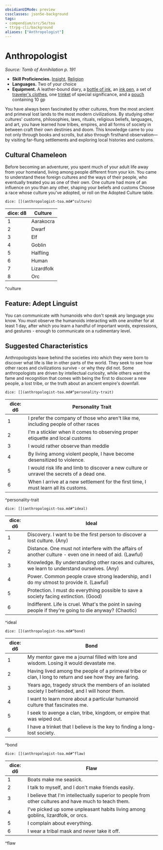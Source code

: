 ```yaml
---
obsidianUIMode: preview
cssclasses: json5e-background
tags:
- compendium/src/5e/toa
- ttrpg-cli/background
aliases: ["Anthropologist"]
---
```

# Anthropologist
*Source: Tomb of Annihilation p. 191*  

- **Skill Proficiencies.** [Insight](/3-Mechanics/CLI/rules/skills.md#Insight), [Religion](/3-Mechanics/CLI/rules/skills.md#Religion)  
- **Languages.** Two of your choice  
- **Equipment.** A leather-bound diary, a [bottle of ink](/3-Mechanics/CLI/items/ink-1-ounce-bottle.md), an [ink pen](/3-Mechanics/CLI/items/ink-pen.md), a set of [traveler's clothes](/3-Mechanics/CLI/items/travelers-clothes.md), one [trinket](/3-Mechanics/CLI/items/trinket.md) of special significance, and a [pouch](/3-Mechanics/CLI/items/pouch.md) containing 10 gp  

You have always been fascinated by other cultures, from the most ancient and primeval lost lands to the most modern civilizations. By studying other cultures' customs, philosophies, laws, rituals, religious beliefs, languages, and art, you have learned how tribes, empires, and all forms of society in between craft their own destinies and doom. This knowledge came to you not only through books and scrolls, but also through firsthand observation—by visiting far-flung settlements and exploring local histories and customs.

## Cultural Chameleon

Before becoming an adventurer, you spent much of your adult life away from your homeland, living among people different from your kin. You came to understand these foreign cultures and the ways of their people, who eventually treated you as one of their own. One culture had more of an influence on you than any other, shaping your beliefs and customs Choose a race whose culture you've adopted, or roll on the Adopted Culture table.

`dice: [](anthropologist-toa.md#^culture)`

| dice: d8 | Culture |
|----------|---------|
| 1 | Aarakocra |
| 2 | Dwarf |
| 3 | Elf |
| 4 | Goblin |
| 5 | Halfling |
| 6 | Human |
| 7 | Lizardfolk |
| 8 | Orc |
^culture

## Feature: Adept Linguist

You can communicate with humanoids who don't speak any language you know. You must observe the humanoids interacting with one another for at least 1 day, after which you learn a handful of important words, expressions, and gestures - enough to communicate on a rudimentary level.

## Suggested Characteristics

Anthropologists leave behind the societies into which they were born to discover what life is like in other parts of the world. They seek to see how other races and civilizations survive - or why they did not. Some anthropologists are driven by intellectual curiosity, while others want the fame and recognition that comes with being the first to discover a new people, a lost tribe, or the truth about an ancient empire's downfall.

`dice: [](anthropologist-toa.md#^personality-trait)`

| dice: d6 | Personality Trait |
|----------|-------------------|
| 1 | I prefer the company of those who aren't like me, including people of other races |
| 2 | I'm a stickler when it comes to observing proper etiquette and local customs |
| 3 | I would rather observe than meddle |
| 4 | By living among violent people, I have become desensitized to violence. |
| 5 | I would risk life and limb to discover a new culture or unravel the secrets of a dead one. |
| 6 | When I arrive at a new settlement for the first time, I must learn all its customs. |
^personality-trait

`dice: [](anthropologist-toa.md#^ideal)`

| dice: d6 | Ideal |
|----------|-------|
| 1 | Discovery. I want to be the first person to discover a lost culture. (Any) |
| 2 | Distance. One must not interfere with the affairs of another culture - even one in need of aid. (Lawful) |
| 3 | Knowledge. By understanding other races and cultures, we learn to understand ourselves. (Any) |
| 4 | Power. Common people crave strong leadership, and I do my utmost to provide it. (Lawful) |
| 5 | Protection. I must do everything possible to save a society facing extinction. (Good) |
| 6 | Indifferent. Life is cruel. What's the point in saving people if they're going to die anyway? (Chaotic) |
^ideal

`dice: [](anthropologist-toa.md#^bond)`

| dice: d6 | Bond |
|----------|------|
| 1 | My mentor gave me a journal filled with lore and wisdom. Losing it would devastate me. |
| 2 | Having lived among the people of a primeval tribe or clan, I long to return and see how they are faring. |
| 3 | Years ago, tragedy struck the members of an isolated society I befriended, and I will honor them. |
| 4 | I want to learn more about a particular humanoid culture that fascinates me. |
| 5 | I seek to avenge a clan, tribe, kingdom, or empire that was wiped out. |
| 6 | I have a trinket that I believe is the key to finding a long-lost society. |
^bond

`dice: [](anthropologist-toa.md#^flaw)`

| dice: d6 | Flaw |
|----------|------|
| 1 | Boats make me seasick. |
| 2 | I talk to myself, and I don't make friends easily. |
| 3 | I believe that I'm intellectually superior to people from other cultures and have much to teach them. |
| 4 | I've picked up some unpleasant habits living among goblins, lizardfolk, or orcs. |
| 5 | I complain about everything. |
| 6 | I wear a tribal mask and never take it off. |
^flaw
